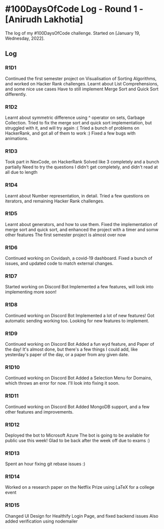 # #100DaysOfCode Log - Round 1 - [Anirudh Lakhotia]

The log of my #100DaysOfCode challenge. Started on [January 19, Wednesday, 2022].

## Log

### R1D1

Continued the first semester project on Visualisation of Sorting Algorithms, and worked on Hacker Rank challenges.
Learnt about List Comprehensions, and some nice use cases
Have to still implement Merge Sort and Quick Sort differently.

### R1D2

Learnt about symmetric difference using ^ operator on sets, Garbage Collection.
Tried to fix the merge sort and quick sort implementation, but struggled with it, and will try again :(
Tried a bunch of problems on HackerRank, and got all of them to work :)
Fixed a few bugs with animations.

### R1D3

Took part in NexCode, on HackerRank
Solved like 3 completely
and a bunch partially
Need to try the questions I didn't get completely, and didn't read at all due to length

### R1D4

Learnt about Number representation, in detail.
Tried a few questions on iterators, and remaining Hacker Rank challenges.

### R1D5

Learnt about generators, and how to use them.
Fixed the implementation of merge sort and quick sort, and enhanced the project with a timer and somw other features
The first semester project is almost over now

### R1D6

Continued working on Covidash, a covid-19 dashboard.
Fixed a bunch of issues, and updated code to match external changes.

### R1D7

Started working on Discord Bot
Implemented a few features, will look into implementing more soon!

### R1D8

Continued working on Discord Bot
Implemented a lot of new features!
Got automatic sending working too.
Looking for new features to implement.

### R1D9

Continued working on Discord Bot
Added a fun wyd feature, and Paper of the day! It's almost done, but there's a few things I could add, like yesterday's paper of the day, or a paper from any given date.

### R1D10

Continued working on Discord Bot
Added a Selection Menu for Domains, which throws an error for now. I'll look into fixing it soon.

### R1D11

Continued working on Discord Bot
Added MongoDB support, and a few other features and improvements.

### R1D12

Deployed the bot to Microsoft Azure
The bot is going to be available for public use this week!
Glad to be back after the week off due to exams :)

### R1D13

Spent an hour fixing git rebase issues :)

### R1D14

Worked on a research paper on the Netflix Prize using LaTeX for a college event

### R1D15

Changed UI Design for Healthify Login Page, and fixed backend issues
Also added verification using nodemailer
